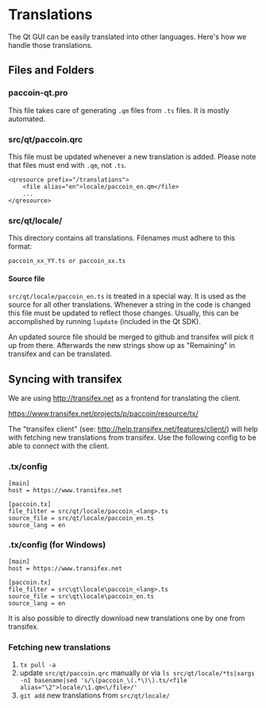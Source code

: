 Translations
============

The Qt GUI can be easily translated into other languages. Here's how we
handle those translations.

Files and Folders
-----------------

### paccoin-qt.pro

This file takes care of generating `.qm` files from `.ts` files. It is mostly
automated.

### src/qt/paccoin.qrc

This file must be updated whenever a new translation is added. Please note that
files must end with `.qm`, not `.ts`.

    <qresource prefix="/translations">
        <file alias="en">locale/paccoin_en.qm</file>
        ...
    </qresource>

### src/qt/locale/

This directory contains all translations. Filenames must adhere to this format:

    paccoin_xx_YY.ts or paccoin_xx.ts

#### Source file

`src/qt/locale/paccoin_en.ts` is treated in a special way. It is used as the
source for all other translations. Whenever a string in the code is changed
this file must be updated to reflect those changes. Usually, this can be
accomplished by running `lupdate` (included in the Qt SDK).

An updated source file should be merged to github and transifex will pick it
up from there. Afterwards the new strings show up as "Remaining" in transifex
and can be translated.

Syncing with transifex
----------------------

We are using http://transifex.net as a frontend for translating the client.

https://www.transifex.net/projects/p/paccoin/resource/tx/

The "transifex client" (see: http://help.transifex.net/features/client/)
will help with fetching new translations from transifex. Use the following
config to be able to connect with the client.

### .tx/config

    [main]
    host = https://www.transifex.net

    [paccoin.tx]
    file_filter = src/qt/locale/paccoin_<lang>.ts
    source_file = src/qt/locale/paccoin_en.ts
    source_lang = en
    
### .tx/config (for Windows)

    [main]
    host = https://www.transifex.net

    [paccoin.tx]
    file_filter = src\qt\locale\paccoin_<lang>.ts
    source_file = src\qt\locale\paccoin_en.ts
    source_lang = en

It is also possible to directly download new translations one by one from transifex.

### Fetching new translations

1. `tx pull -a`
2. update `src/qt/paccoin.qrc` manually or via
   `ls src/qt/locale/*ts|xargs -n1 basename|sed 's/\(paccoin_\(.*\)\).ts/<file alias="\2">locale/\1.qm<\/file>/'`
3. `git add` new translations from `src/qt/locale/`
